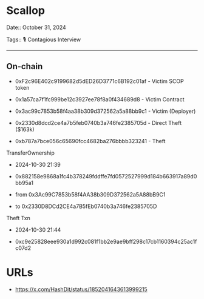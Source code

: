 # Scallop

Date:: October 31, 2024

Tags:: 🎙️ Contagious Interview


---

## On-chain


- 0xF2c96E402c9199682d5dED26D3771c6B192c01af - Victim SCOP token

- 0x1a57ca7f1fc999be12c3927ee78f8a0f434689d8 - Victim Contract

- 0x3ac99c7853b58f4aa38b309d372562a5a88bb9c1 - Victim (Deployer)

- 0x2330d8dcd2ce4a7b5feb0740b3a746fe2385705d - Direct Theft ($163k)

- 0xb787a7bce056c65690fcc4682ba276bbbb323241 - Theft



TransferOwnership

- 2024-10-30 21:39

- 0x882158e9868a1fc4b378249fddffe7fd0572527999d184b663917a89d0bb95a1

- from 0x3Ac99C7853b58f4AA38b309D372562a5A88bB9C1

- to 0x2330D8DCd2CE4a7B5fEb0740b3a746fe2385705D


Theft Txn

- 2024-10-30 21:44

- 0xc9e25828eee930a1d992c081f1bb2e9ae9bff298c17cb1160394c25ac1fc07d2


# URLs

- https://x.com/HashDit/status/1852041643613999215